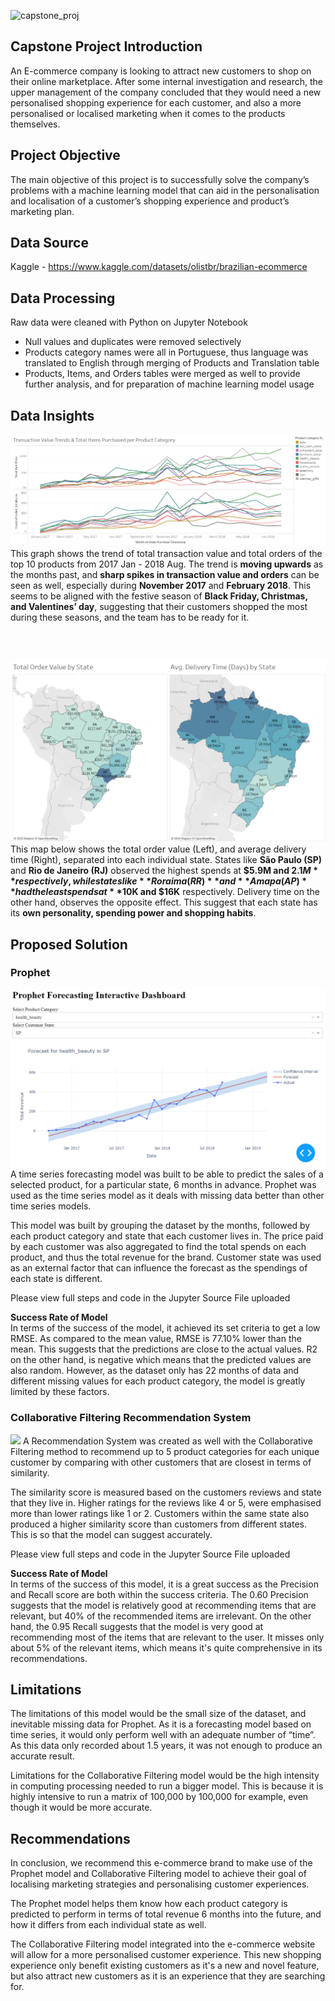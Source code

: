 ![capstone_proj](https://github.com/user-attachments/assets/0b408437-10ef-48d4-9050-995c24e93df5)

## Capstone Project Introduction
An E-commerce company is looking to attract new customers to shop on their online marketplace. After some internal investigation and research, the upper management of the company concluded that they would need a new personalised shopping experience for each customer, and also a more personalised or localised marketing when it comes to the products themselves. 

## Project Objective 
The main objective of this project is to successfully solve the company’s problems with a machine learning model that can aid in the personalisation and localisation of a customer’s shopping experience and product’s marketing plan. 

## Data Source 
Kaggle - https://www.kaggle.com/datasets/olistbr/brazilian-ecommerce

## Data Processing 
Raw data were cleaned with Python on Jupyter Notebook
- Null values and duplicates were removed selectively 
- Products category names were all in Portuguese, thus language was translated to English through merging of Products and Translation table
- Products, Items, and Orders tables were merged as well to provide further analysis, and for preparation of machine learning model usage

## Data Insights 
![](transaction_trend.png)
This graph shows the trend of total transaction value and total orders of the top 10 products from 2017 Jan - 2018 Aug. The trend is **moving upwards** as the months past, and **sharp spikes in transaction value and orders** can be seen as well, especially during **November 2017** and **February 2018**. This seems to be aligned with the festive season of **Black Friday, Christmas, and Valentines’ day**, suggesting that their customers shopped the most during these seasons, and the team has to be ready for it.<br/>

<br/>
<br/>

![](state_differences.png)
This map below shows the total order value (Left), and average delivery time (Right), separated into each individual state. States like **São Paulo (SP)** and **Rio de Janeiro (RJ)** observed the highest spends at **$5.9M and $2.1M** respectively, while states like **Roraima (RR)** and **Amapa (AP)** had the least spends at **$10K and $16K** respectively. Delivery time on the other hand, observes the opposite effect. This suggest that each state has its **own personality, spending power and shopping habits**.

## Proposed Solution 

### Prophet

![](prophet_dash_viz.png)
A time series forecasting model was built to be able to predict the sales of a selected product, for a particular state, 6 months in advance. Prophet was used as the time series model as it deals with missing data better than other time series models.

This model was built by grouping the dataset by the months, followed by each product category and state that each customer lives in. The price paid by each customer was also aggregated to find the total spends on each product, and thus the total revenue for the brand. Customer state was used as an external factor that can influence the forecast as the spendings of each state is different.

Please view full steps and code in the Jupyter Source File uploaded

**Success Rate of Model**<br/>
In terms of the success of the model, it achieved its set criteria to get a low RMSE. As compared to the mean value, RMSE is 77.10% lower than the mean. This suggests that the predictions are close to the actual values. R2 on the other hand, is negative which means that the predicted values are also random. However, as the dataset only has 22 months of data and different missing values for each product category, the model is greatly limited by these factors.

### Collaborative Filtering Recommendation System

![](collab_filtering.png)
A Recommendation System was created as well with the Collaborative Filtering method to recommend up to 5 product categories for each unique customer by comparing with other customers that are closest in terms of similarity.

The similarity score is measured based on the customers reviews and state that they live in. Higher ratings for the reviews like 4 or 5, were emphasised more than lower ratings like 1 or 2. Customers within the same state also produced a higher similarity score than customers from different states. This is so that the model can suggest accurately. 

Please view full steps and code in the Jupyter Source File uploaded

**Success Rate of Model**<br/>
In terms of the success of this model, it is a great success as the Precision and Recall score are both within the success criteria. The 0.60 Precision suggests that the model is relatively good at recommending items that are relevant, but 40% of the recommended items are irrelevant. On the other hand, the 0.95 Recall suggests that the model is very good at recommending most of the items that are relevant to the user. It misses only about 5% of the relevant items, which means it's quite comprehensive in its recommendations. 

## Limitations 

The limitations of this model would be the small size of the dataset, and inevitable missing data for Prophet. As it is a forecasting model based on time series, it would only perform well with an adequate number of “time”. As this data only recorded about 1.5 years, it was not enough to produce an accurate result.

Limitations for the Collaborative Filtering model would be the high intensity in computing processing needed to run a bigger model. This is because it is highly intensive to run a matrix of 100,000 by 100,000 for example, even though it would be more accurate. 

## Recommendations 
In conclusion, we recommend this e-commerce brand to make use of the Prophet model and Collaborative Filtering model to achieve their goal of localising marketing strategies and personalising customer experiences. 

The Prophet model helps them know how each product category is predicted to perform in terms of total revenue 6 months into the future, and how it differs from each individual state as well. 

The Collaborative Filtering model integrated into the e-commerce website will allow for a more personalised customer experience. This new shopping experience only benefit existing customers as it's a new and novel feature, but also attract new customers as it is an experience that they are searching for. 

